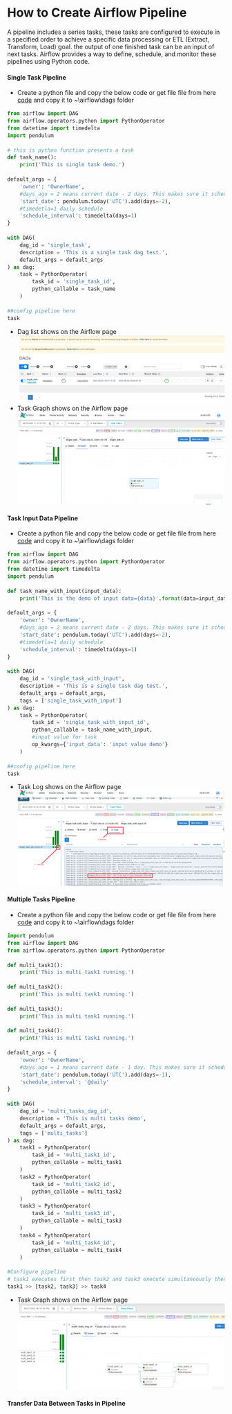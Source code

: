 # How to Create Airflow Pipeline
A pipeline includes a series tasks, these tasks are configured to execute in a specified order to achieve a specific data processing or ETL (Extract, Transform, Load) goal. the output of one finished task can be an input of next tasks. Airflow provides a way to define, schedule, and monitor these pipelines using Python code.
#### Single Task Pipeline
* Create a python file and copy the below code or get file file from here [code](/airflow_pipeline/single_task.py) and copy it to ~\airflow\dags folder
```python
from airflow import DAG
from airflow.operators.python import PythonOperator
from datetime import timedelta
import pendulum

# this is python function presents a task
def task_name():
    print('This is single task demo.')
    
default_args = {
    'owner': 'OwnerName',
    #days_ago = 2 means current date - 2 days. This makes sure it schedule correctly to current day
    'start_date': pendulum.today('UTC').add(days=-2),
    #timedetla=1 daily schedule
    'schedule_interval': timedelta(days=1)
}

with DAG(
    dag_id = 'single_task',
    description = 'This is a single task dag test.',
    default_args = default_args
) as dag:
    task = PythonOperator(
        task_id = 'single_task_id',
        python_callable = task_name
    )

##config pipeline here
task
```
* Dag list shows on the Airflow page
![Dags](/assets/images/single_task_dag.png)
* Task Graph shows on the Airflow page
![Dags](/assets/images/single_task.png)
#### Task Input Data Pipeline
* Create a python file and copy the below code or get file file from here [code](/airflow_pipeline/single_task_with_input_data.py) and copy it to ~\airflow\dags folder
```python
from airflow import DAG
from airflow.operators.python import PythonOperator
from datetime import timedelta
import pendulum

def task_name_with_input(input_data):
    print('This is the demo of input data={data}'.format(data=input_data))
    
default_args = {
    'owner': 'OwnerName',
    #days_ago = 2 means current date - 2 days. This makes sure it schedule correctly to current day
    'start_date': pendulum.today('UTC').add(days=-2),
    #timedetla=1 daily schedule
    'schedule_interval': timedelta(days=1)
}

with DAG(
    dag_id = 'single_task_with_input',
    description = 'This is a single task dag test.',
    default_args = default_args,
    tags = ['single_task_with_input']
) as dag:
    task = PythonOperator(
        task_id = 'single_task_with_input_id',
        python_callable = task_name_with_input,
        #input value for task
        op_kwargs={'input_data': 'input value demo'}
    )

##config pipeline here
task
```
* Task Log shows on the Airflow page
![Dags](/assets/images/single_task_with_input.png)
#### Multiple Tasks Pipeline
* Create a python file and copy the below code or get file file from here [code](/airflow_pipeline/multi_tasks.py) and copy it to ~\airflow\dags folder
```python
import pendulum
from airflow import DAG
from airflow.operators.python import PythonOperator

def multi_task1():
    print('This is multi task1 running.')
    
def multi_task2():
    print('This is multi task1 running.')
    
def multi_task3():
    print('This is multi task1 running.')
    
def multi_task4():
    print('This is multi task1 running.')
    
default_args = {
    'owner': 'OwnerName',
    #days_ago = 1 means current date - 1 day. This makes sure it schedule correctly to current day
    'start_date': pendulum.today('UTC').add(days=-1),
    'schedule_interval': '@daily'
}

with DAG(
    dag_id = 'multi_tasks_dag_id',
    description = 'This is multi tasks demo',
    default_args = default_args,
    tags = ['multi_tasks']
) as dag:
    task1 = PythonOperator(
        task_id = 'multi_task1_id',
        python_callable = multi_task1
    )
    task2 = PythonOperator(
        task_id = 'multi_task2_id',
        python_callable = multi_task2
    )
    task3 = PythonOperator(
        task_id = 'multi_task3_id',
        python_callable = multi_task3
    )
    task4 = PythonOperator(
        task_id = 'multi_task4_id',
        python_callable = multi_task4
    )
    
#Configure pipeline 
# task1 executes first then task2 and task3 execute simultaneously then task4
task1 >> [task2, task3] >> task4
```
* Task Graph shows on the Airflow page
![Dags](/assets/images/multi_tasks.png)
#### Transfer Data Between Tasks in Pipeline

